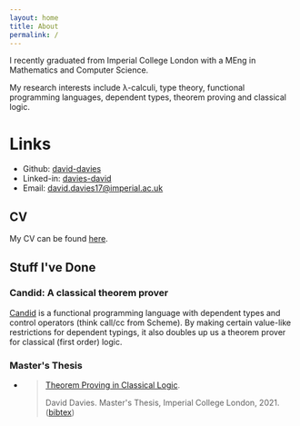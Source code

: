 ```yaml
---
layout: home
title: About
permalink: /
---
```


I recently graduated from Imperial College London with a MEng in Mathematics and Computer Science.

My research interests include λ-calculi, type theory, functional programming languages, dependent types, theorem proving and classical logic.

# Links
- Github: [david-davies](https://github.com/david-davies)
- Linked-in: [davies-david](https://www.linkedin.com/in/davies-david)
- Email: [david.davies17@imperial.ac.uk](mailto:david.davies17@imperial.ac.uk)

## CV
My CV can be found [here](https://david-davies.github.io/assets/cv.pdf).

## Stuff I've Done

### Candid: A classical theorem prover
[Candid](https://github.com/david-davies/prover) is a functional programming language with dependent types and control operators (think call/cc from Scheme). By making certain value-like restrictions for dependent typings, it also doubles up us a theorem prover for classical (first order) logic. 

### Master's Thesis
- > [Theorem Proving in Classical Logic](https://david-davies.github.io/assets/masters.pdf).
  >
  > David Davies. Master's Thesis, Imperial College London, 2021. ([bibtex](https://david-davies.github.io/assets/masters.bib))


